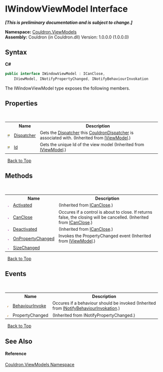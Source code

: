 # IWindowViewModel Interface
 _**\[This is preliminary documentation and is subject to change.\]**_

**Namespace:**&nbsp;<a href="N_Couldron_ViewModels">Couldron.ViewModels</a><br />**Assembly:**&nbsp;Couldron (in Couldron.dll) Version: 1.0.0.0 (1.0.0.0)

## Syntax

**C#**<br />
``` C#
public interface IWindowViewModel : ICanClose, 
	IViewModel, INotifyPropertyChanged, INotifyBehaviourInvokation
```

The IWindowViewModel type exposes the following members.


## Properties
&nbsp;<table><tr><th></th><th>Name</th><th>Description</th></tr><tr><td>![Public property](media/pubproperty.gif "Public property")</td><td><a href="P_Couldron_ViewModels_IViewModel_Dispatcher">Dispatcher</a></td><td>
Gets the <a href="P_Couldron_ViewModels_IViewModel_Dispatcher">Dispatcher</a> this <a href="T_Couldron_Core_CouldronDispatcher">CouldronDispatcher</a> is associated with.
 (Inherited from <a href="T_Couldron_ViewModels_IViewModel">IViewModel</a>.)</td></tr><tr><td>![Public property](media/pubproperty.gif "Public property")</td><td><a href="P_Couldron_ViewModels_IViewModel_Id">Id</a></td><td>
Gets the unique Id of the view model
 (Inherited from <a href="T_Couldron_ViewModels_IViewModel">IViewModel</a>.)</td></tr></table>&nbsp;
<a href="#iwindowviewmodel-interface">Back to Top</a>

## Methods
&nbsp;<table><tr><th></th><th>Name</th><th>Description</th></tr><tr><td>![Public method](media/pubmethod.gif "Public method")</td><td><a href="M_Couldron_ViewModels_ICanClose_Activated">Activated</a></td><td> (Inherited from <a href="T_Couldron_ViewModels_ICanClose">ICanClose</a>.)</td></tr><tr><td>![Public method](media/pubmethod.gif "Public method")</td><td><a href="M_Couldron_ViewModels_ICanClose_CanClose">CanClose</a></td><td>
Occures if a control is about to close. If returns false, the closing will be cancelled.
 (Inherited from <a href="T_Couldron_ViewModels_ICanClose">ICanClose</a>.)</td></tr><tr><td>![Public method](media/pubmethod.gif "Public method")</td><td><a href="M_Couldron_ViewModels_ICanClose_Deactivated">Deactivated</a></td><td> (Inherited from <a href="T_Couldron_ViewModels_ICanClose">ICanClose</a>.)</td></tr><tr><td>![Public method](media/pubmethod.gif "Public method")</td><td><a href="M_Couldron_ViewModels_IViewModel_OnPropertyChanged">OnPropertyChanged</a></td><td>
Invokes the PropertyChanged event
 (Inherited from <a href="T_Couldron_ViewModels_IViewModel">IViewModel</a>.)</td></tr><tr><td>![Public method](media/pubmethod.gif "Public method")</td><td><a href="M_Couldron_ViewModels_IWindowViewModel_SizeChanged">SizeChanged</a></td><td /></tr></table>&nbsp;
<a href="#iwindowviewmodel-interface">Back to Top</a>

## Events
&nbsp;<table><tr><th></th><th>Name</th><th>Description</th></tr><tr><td>![Public event](media/pubevent.gif "Public event")</td><td><a href="E_Couldron_INotifyBehaviourInvokation_BehaviourInvoke">BehaviourInvoke</a></td><td>
Occures if a behaviour should be invoked
 (Inherited from <a href="T_Couldron_INotifyBehaviourInvokation">INotifyBehaviourInvokation</a>.)</td></tr><tr><td>![Public event](media/pubevent.gif "Public event")</td><td>PropertyChanged</td><td> (Inherited from INotifyPropertyChanged.)</td></tr></table>&nbsp;
<a href="#iwindowviewmodel-interface">Back to Top</a>

## See Also


#### Reference
<a href="N_Couldron_ViewModels">Couldron.ViewModels Namespace</a><br />